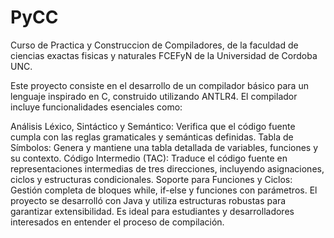 # PyCC
Curso de Practica y Construccion de Compiladores, de la faculdad de ciencias exactas fisicas y naturales FCEFyN de la Universidad de Cordoba UNC.

Este proyecto consiste en el desarrollo de un compilador básico para un lenguaje inspirado en C, construido utilizando ANTLR4. El compilador incluye funcionalidades esenciales como:

Análisis Léxico, Sintáctico y Semántico: Verifica que el código fuente cumpla con las reglas gramaticales y semánticas definidas.
Tabla de Símbolos: Genera y mantiene una tabla detallada de variables, funciones y su contexto.
Código Intermedio (TAC): Traduce el código fuente en representaciones intermedias de tres direcciones, incluyendo asignaciones, ciclos y estructuras condicionales.
Soporte para Funciones y Ciclos: Gestión completa de bloques while, if-else y funciones con parámetros.
El proyecto se desarrolló con Java y utiliza estructuras robustas para garantizar extensibilidad. Es ideal para estudiantes y desarrolladores interesados en entender el proceso de compilación.
